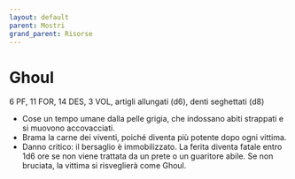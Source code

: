 ```yaml
---
layout: default
parent: Mostri
grand_parent: Risorse
---
```


# Ghoul

6 PF,  11 FOR, 14 DES, 3 VOL, artigli allungati (d6), denti seghettati (d8)

- Cose un tempo umane dalla pelle grigia, che indossano abiti strappati e si muovono accovacciati.
- Brama la carne dei viventi, poiché diventa più potente dopo ogni vittima.
- Danno critico: il bersaglio è immobilizzato. La ferita diventa fatale entro 1d6 ore se non viene trattata da un prete o un guaritore abile. Se non bruciata, la vittima si risveglierà come Ghoul.